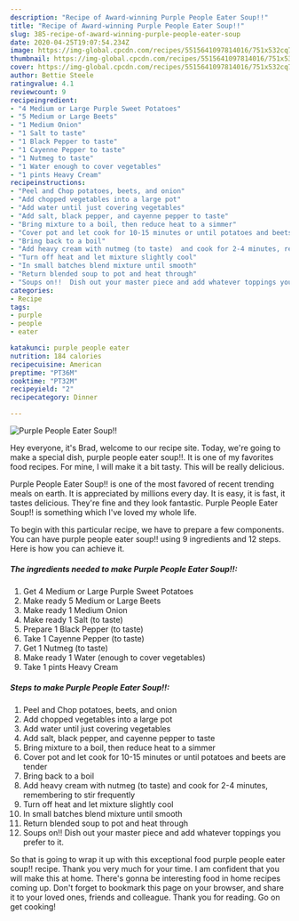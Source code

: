```yaml
---
description: "Recipe of Award-winning Purple People Eater Soup!!"
title: "Recipe of Award-winning Purple People Eater Soup!!"
slug: 385-recipe-of-award-winning-purple-people-eater-soup
date: 2020-04-25T19:07:54.234Z
image: https://img-global.cpcdn.com/recipes/5515641097814016/751x532cq70/purple-people-eater-soup-recipe-main-photo.jpg
thumbnail: https://img-global.cpcdn.com/recipes/5515641097814016/751x532cq70/purple-people-eater-soup-recipe-main-photo.jpg
cover: https://img-global.cpcdn.com/recipes/5515641097814016/751x532cq70/purple-people-eater-soup-recipe-main-photo.jpg
author: Bettie Steele
ratingvalue: 4.1
reviewcount: 9
recipeingredient:
- "4 Medium or Large Purple Sweet Potatoes"
- "5 Medium or Large Beets"
- "1 Medium Onion"
- "1 Salt to taste"
- "1 Black Pepper to taste"
- "1 Cayenne Pepper to taste"
- "1 Nutmeg to taste"
- "1 Water enough to cover vegetables"
- "1 pints Heavy Cream"
recipeinstructions:
- "Peel and Chop potatoes, beets, and onion"
- "Add chopped vegetables into a large pot"
- "Add water until just covering vegetables"
- "Add salt, black pepper, and cayenne pepper to taste"
- "Bring mixture to a boil, then reduce heat to a simmer"
- "Cover pot and let cook for 10-15 minutes or until potatoes and beets are tender"
- "Bring back to a boil"
- "Add heavy cream with nutmeg (to taste)  and cook for 2-4 minutes, remembering to stir frequently"
- "Turn off heat and let mixture slightly cool"
- "In small batches blend mixture until smooth"
- "Return blended soup to pot and heat through"
- "Soups on!!  Dish out your master piece and add whatever toppings you prefer to it."
categories:
- Recipe
tags:
- purple
- people
- eater

katakunci: purple people eater 
nutrition: 184 calories
recipecuisine: American
preptime: "PT36M"
cooktime: "PT32M"
recipeyield: "2"
recipecategory: Dinner

---
```



![Purple People Eater Soup!!](https://img-global.cpcdn.com/recipes/5515641097814016/751x532cq70/purple-people-eater-soup-recipe-main-photo.jpg)

Hey everyone, it's Brad, welcome to our recipe site. Today, we're going to make a special dish, purple people eater soup!!. It is one of my favorites food recipes. For mine, I will make it a bit tasty. This will be really delicious.

Purple People Eater Soup!! is one of the most favored of recent trending meals on earth. It is appreciated by millions every day. It is easy, it is fast, it tastes delicious. They're fine and they look fantastic. Purple People Eater Soup!! is something which I've loved my whole life.




To begin with this particular recipe, we have to prepare a few components. You can have purple people eater soup!! using 9 ingredients and 12 steps. Here is how you can achieve it.

<!--inarticleads1-->

##### The ingredients needed to make Purple People Eater Soup!!:

1. Get 4 Medium or Large Purple Sweet Potatoes
1. Make ready 5 Medium or Large Beets
1. Make ready 1 Medium Onion
1. Make ready 1 Salt (to taste)
1. Prepare 1 Black Pepper (to taste)
1. Take 1 Cayenne Pepper (to taste)
1. Get 1 Nutmeg (to taste)
1. Make ready 1 Water (enough to cover vegetables)
1. Take 1 pints Heavy Cream




<!--inarticleads2-->

##### Steps to make Purple People Eater Soup!!:

1. Peel and Chop potatoes, beets, and onion
1. Add chopped vegetables into a large pot
1. Add water until just covering vegetables
1. Add salt, black pepper, and cayenne pepper to taste
1. Bring mixture to a boil, then reduce heat to a simmer
1. Cover pot and let cook for 10-15 minutes or until potatoes and beets are tender
1. Bring back to a boil
1. Add heavy cream with nutmeg (to taste)  and cook for 2-4 minutes, remembering to stir frequently
1. Turn off heat and let mixture slightly cool
1. In small batches blend mixture until smooth
1. Return blended soup to pot and heat through
1. Soups on!!  Dish out your master piece and add whatever toppings you prefer to it.




So that is going to wrap it up with this exceptional food purple people eater soup!! recipe. Thank you very much for your time. I am confident that you will make this at home. There's gonna be interesting food in home recipes coming up. Don't forget to bookmark this page on your browser, and share it to your loved ones, friends and colleague. Thank you for reading. Go on get cooking!
